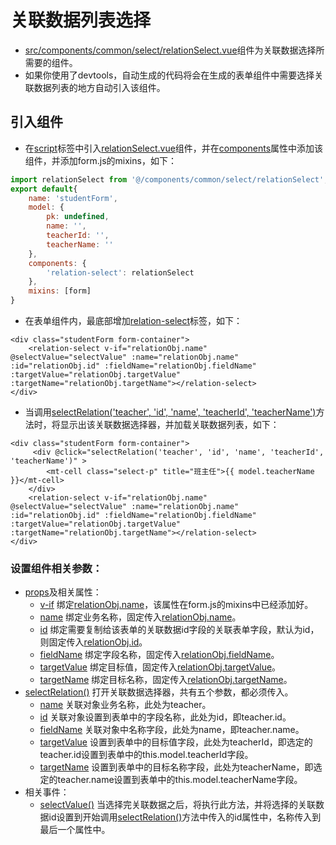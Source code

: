 # 关联数据列表选择

* [src/components/common/select/relationSelect.vue]()组件为关联数据选择所需要的组件。
* 如果你使用了devtools，自动生成的代码将会在生成的表单组件中需要选择关联数据列表的地方自动引入该组件。

## 引入组件
* 在[script]()标签中引入[relationSelect.vue]()组件，并在[components]()属性中添加该组件，并添加form.js的mixins，如下：

```javascript
import relationSelect from '@/components/common/select/relationSelect';
export default{
    name: 'studentForm',
    model: {
        pk: undefined,
        name: '',
        teacherId: '',
        teacherName: ''
    },
    components: {
        'relation-select': relationSelect
    },
    mixins: [form]
}
```
* 在表单组件内，最底部增加[relation-select]()标签，如下：

```
<div class="studentForm form-container">
    <relation-select v-if="relationObj.name" @selectValue="selectValue" :name="relationObj.name" :id="relationObj.id" :fieldName="relationObj.fieldName" :targetValue="relationObj.targetValue" :targetName="relationObj.targetName"></relation-select>
</div>
```
* 当调用[selectRelation('teacher', 'id', 'name', 'teacherId', 'teacherName')]()方法时，将显示出该关联数据选择器，并加载关联数据列表，如下：

```
<div class="studentForm form-container">
     <div @click="selectRelation('teacher', 'id', 'name', 'teacherId', 'teacherName')" >
        <mt-cell class="select-p" title="班主任">{{ model.teacherName }}</mt-cell>
    </div>
    <relation-select v-if="relationObj.name" @selectValue="selectValue" :name="relationObj.name" :id="relationObj.id" :fieldName="relationObj.fieldName" :targetValue="relationObj.targetValue" :targetName="relationObj.targetName"></relation-select>
</div>
```

### 设置组件相关参数：
* [props]()及相关属性：
    * [v-if]() 绑定[relationObj.name]()，该属性在form.js的mixins中已经添加好。
    * [name]() 绑定业务名称，固定传入[relationObj.name]()。
    * [id]() 绑定需要复制给该表单的关联数据id字段的关联表单字段，默认为id，则固定传入[relationObj.id]()。
    * [fieldName]() 绑定字段名称，固定传入[relationObj.fieldName]()。
    * [targetValue]() 绑定目标值，固定传入[relationObj.targetValue]()。
    * [targetName]() 绑定目标名称，固定传入[relationObj.targetName]()。
* [selectRelation()]() 打开关联数据选择器，共有五个参数，都必须传入。
    * [name]() 关联对象业务名称，此处为teacher。
    * [id]() 关联对象设置到表单中的字段名称，此处为id，即teacher.id。
    * [fieldName]() 关联对象中名称字段，此处为name，即teacher.name。
    * [targetValue]() 设置到表单中的目标值字段，此处为teacherId，即选定的teacher.id设置到表单中的this.model.teacherId字段。
    * [targetName]() 设置到表单中的目标名称字段，此处为teacherName，即选定的teacher.name设置到表单中的this.model.teacherName字段。
* 相关事件：
    * [selectValue()]() 当选择完关联数据之后，将执行此方法，并将选择的关联数据id设置到开始调用[selectRelation()]()方法中传入的id属性中，名称传入到最后一个属性中。
